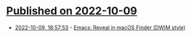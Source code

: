 # [Published on 2022-10-09](index.md)

* [2022-10-09, 18:57:53](https://lobste.rs/s/qcpujw/emacs_reveal_macos_finder_dwim_style) - [Emacs: Reveal in macOS Finder (DWIM style)](https://xenodium.com/emacs-reveal-in-finder-dwim-style/)
